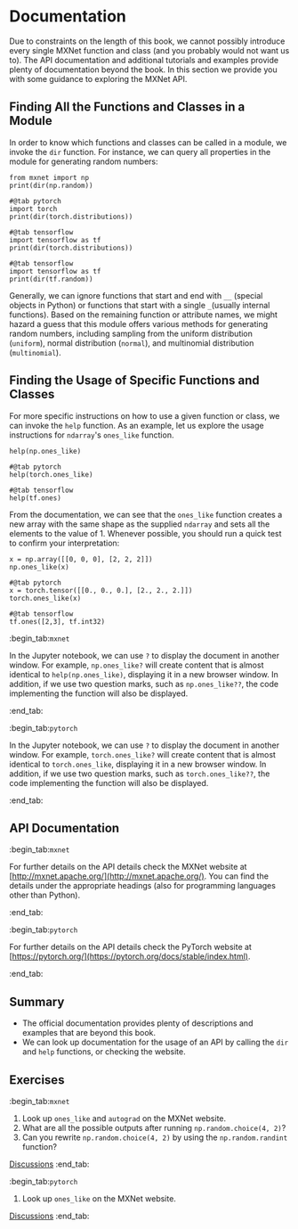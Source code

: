 # Documentation

Due to constraints on the length of this book, we cannot possibly introduce every single MXNet function and class (and you probably would not want us to). The API documentation and additional tutorials and examples provide plenty of documentation beyond the book. In this section we provide you with some guidance to exploring the MXNet API.

## Finding All the Functions and Classes in a Module

In order to know which functions and classes can be called in a module, we
invoke the `dir` function. For instance, we can query all properties in the
module for generating random numbers:

```{.python .input  n=1}
from mxnet import np
print(dir(np.random))
```

```{.python .input  n=1}
#@tab pytorch
import torch
print(dir(torch.distributions))
```

```{.python .input  n=1}
#@tab tensorflow
import tensorflow as tf
print(dir(torch.distributions))
```

```{.python .input  n=1}
#@tab tensorflow
import tensorflow as tf
print(dir(tf.random))
```

Generally, we can ignore functions that start and end with `__` (special objects in Python) or functions that start with a single `_`(usually internal functions). Based on the remaining function or attribute names, we might hazard a guess that this module offers various methods for generating random numbers, including sampling from the uniform distribution (`uniform`), normal distribution (`normal`), and multinomial distribution  (`multinomial`).

## Finding the Usage of Specific Functions and Classes

For more specific instructions on how to use a given function or class, we can invoke the  `help` function. As an example, let us explore the usage instructions for `ndarray`'s `ones_like` function.

```{.python .input}
help(np.ones_like)
```

```{.python .input}
#@tab pytorch
help(torch.ones_like)
```

```{.python .input}
#@tab tensorflow
help(tf.ones)
```

From the documentation, we can see that the `ones_like` function creates a new array with the same shape as the supplied `ndarray` and sets all the elements to the value of 1. Whenever possible, you should run a quick test to confirm your interpretation:

```{.python .input}
x = np.array([[0, 0, 0], [2, 2, 2]])
np.ones_like(x)
```

```{.python .input}
#@tab pytorch
x = torch.tensor([[0., 0., 0.], [2., 2., 2.]])
torch.ones_like(x)
```

```{.python .input}
#@tab tensorflow
tf.ones([2,3], tf.int32)
```

:begin_tab:`mxnet`

In the Jupyter notebook, we can use `?` to display the document in another
window. For example, `np.ones_like?` will create content that is almost
identical to `help(np.ones_like)`, displaying it in a new browser
window. In addition, if we use two question marks, such as
`np.ones_like??`, the code implementing the function will also be
displayed.

:end_tab:

:begin_tab:`pytorch`

In the Jupyter notebook, we can use `?` to display the document in another
window. For example, `torch.ones_like?` will create content that is almost
identical to `torch.ones_like`, displaying it in a new browser
window. In addition, if we use two question marks, such as
`torch.ones_like??`, the code implementing the function will also be
displayed.

:end_tab:

## API Documentation

:begin_tab:`mxnet`

For further details on the API details check the MXNet website at
[http://mxnet.apache.org/](http://mxnet.apache.org/). You can find the details
under the appropriate headings (also for programming languages other than
Python).

:end_tab:

:begin_tab:`pytorch`

For further details on the API details check the PyTorch website at
[https://pytorch.org/](https://pytorch.org/docs/stable/index.html).

:end_tab:

## Summary

* The official documentation provides plenty of descriptions and examples that are beyond this book.
* We can look up documentation for the usage of an API by calling the `dir` and `help` functions, or checking the website.


## Exercises

:begin_tab:`mxnet`
1. Look up `ones_like` and `autograd` on the MXNet website.
2. What are all the possible outputs after running `np.random.choice(4, 2)`?
3. Can you rewrite `np.random.choice(4, 2)` by using the `np.random.randint` function?

[Discussions](https://discuss.d2l.ai/t/38)
:end_tab:

:begin_tab:`pytorch`
1. Look up `ones_like` on the MXNet website.

[Discussions](https://discuss.d2l.ai/t/39)
:end_tab:
